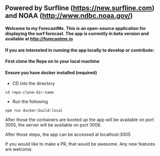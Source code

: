 ## Powered by Surfline (https://new.surfline.com) and NOAA (http://www.ndbc.noaa.gov/)

#### Welcome to my ForecastMe. This is an open-source application for displaying the surf forecast. The app is currently in beta version and available at http://forecastme.io

#### If you are interested in running the app locally to develop or contribute:

#### First clone the Repo on to your local machine
#### Ensure you have docker installed (required)
- CD into the directory
```
cd repo-clone-dir-name
```
- Run the following
```
npm run docker:build:local
```
After those the containers are booted up the app will be available on port 3005, the server will be available on port 3006.

After those steps, the app can be accessed at localhost:3005

If you would like to make a PR, that would be awesome. Any new features are welcome.

